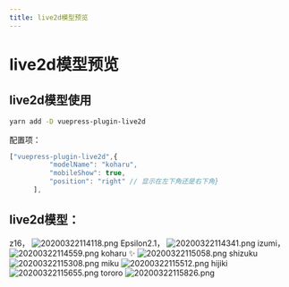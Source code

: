 ```yaml
---
title: live2d模型预览
---
```


# live2d模型预览

## live2d模型使用

```sh
yarn add -D vuepress-plugin-live2d 
```

配置项：
```js
["vuepress-plugin-live2d",{
          "modelName": "koharu",
          "mobileShow": true,
          "position": "right" // 显示在左下角还是右下角}
      ],
```

## live2d模型：

z16，
![20200322114118.png](https://raw.githubusercontent.com/fengwei2002/Pictures_02/master/img/20200322114118.png)
Epsilon2.1，
![20200322114341.png](https://raw.githubusercontent.com/fengwei2002/Pictures_02/master/img/20200322114341.png)
izumi，
![20200322114559.png](https://raw.githubusercontent.com/fengwei2002/Pictures_02/master/img/20200322114559.png)
koharu  ✨
![20200322115058.png](https://raw.githubusercontent.com/fengwei2002/Pictures_02/master/img/20200322115058.png)
shizuku
![20200322115308.png](https://raw.githubusercontent.com/fengwei2002/Pictures_02/master/img/20200322115308.png)
miku 
![20200322115512.png](https://raw.githubusercontent.com/fengwei2002/Pictures_02/master/img/20200322115512.png)
hijiki
![20200322115655.png](https://raw.githubusercontent.com/fengwei2002/Pictures_02/master/img/20200322115655.png)
tororo
![20200322115826.png](https://raw.githubusercontent.com/fengwei2002/Pictures_02/master/img/20200322115826.png)


